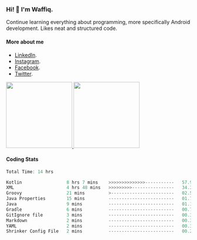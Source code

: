 ### Hi! 👋 I'm Waffiq.

Continue learning everything about programming, more specifically Android development. Likes neat and structured code.

#### More about me 
- [LinkedIn](https://www.linkedin.com/in/waffiqaziz/).
- [Instagram](https://www.instagram.com/waffiqaziz/).
- [Facebook](https://web.facebook.com/WaffiqAziz/).
- [Twitter](https://twitter.com/AzizWaffiq).

<p align="left">
<a href="https://github.com/waffiqaziz">
  <img height="180em" src="https://github-readme-stats-eight-theta.vercel.app/api?username=waffiqaziz&show_icons=true&theme=algolia&include_all_commits=true&count_private=true"/>
  <img height="180em" src="https://github-readme-stats-eight-theta.vercel.app/api/top-langs/?username=waffiqaziz&layout=compact&langs_count=8&theme=algolia"/>
</a>
</p>

#### Coding Stats
<!--START_SECTION:waka-->

```rust
Total Time: 14 hrs

Kotlin                 8 hrs 7 mins    >>>>>>>>>>>>>>-----------   57.96 %
XML                    4 hrs 48 mins   >>>>>>>>>----------------   34.33 %
Groovy                 21 mins         >------------------------   02.56 %
Java Properties        15 mins         -------------------------   01.79 %
Java                   9 mins          -------------------------   01.14 %
Gradle                 6 mins          -------------------------   00.78 %
GitIgnore file         3 mins          -------------------------   00.37 %
Markdown               2 mins          -------------------------   00.33 %
YAML                   2 mins          -------------------------   00.32 %
Shrinker Config File   2 mins          -------------------------   00.28 %
```

<!--END_SECTION:waka-->
